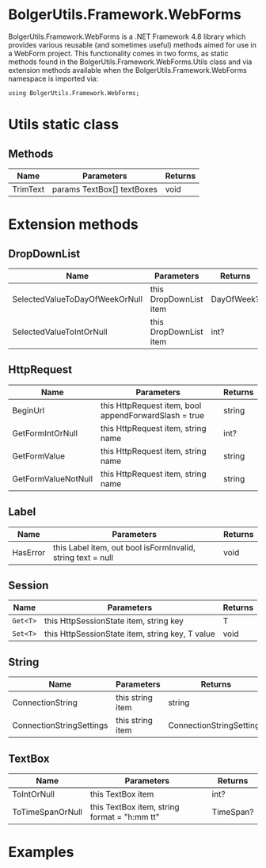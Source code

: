 # BolgerUtils.Framework.WebForms

BolgerUtils.Framework.WebForms is a .NET Framework 4.8 library which provides various reusable (and sometimes useful) methods aimed for use in a WebForm project. This functionality comes in two forms, as static methods found in the BolgerUtils.Framework.WebForms.Utils class and via extension methods available when the BolgerUtils.Framework.WebForms namespace is imported via:

`using BolgerUtils.Framework.WebForms;`

# Utils static class

## Methods

Name | Parameters | Returns
--- | --- | ---
TrimText | params TextBox[] textBoxes | void

# Extension methods

## DropDownList

Name | Parameters | Returns
--- | --- | ---
SelectedValueToDayOfWeekOrNull | this DropDownList item | DayOfWeek?
SelectedValueToIntOrNull | this DropDownList item | int?

## HttpRequest

Name | Parameters | Returns
--- | --- | ---
BeginUrl | this HttpRequest item, bool appendForwardSlash = true | string
GetFormIntOrNull | this HttpRequest item, string name | int?
GetFormValue | this HttpRequest item, string name | string
GetFormValueNotNull | this HttpRequest item, string name | string

## Label

Name | Parameters | Returns
--- | --- | ---
HasError | this Label item, out bool isFormInvalid, string text = null | void

## Session

Name | Parameters | Returns
--- | --- | ---
`Get<T>` | this HttpSessionState item, string key | T
`Set<T>` | this HttpSessionState item, string key, T value | void

## String

Name | Parameters | Returns
--- | --- | ---
ConnectionString | this string item | string
ConnectionStringSettings | this string item | ConnectionStringSettings

## TextBox

Name | Parameters | Returns
--- | --- | ---
ToIntOrNull | this TextBox item | int?
ToTimeSpanOrNull | this TextBox item, string format = "h:mm tt" | TimeSpan?

# Examples
